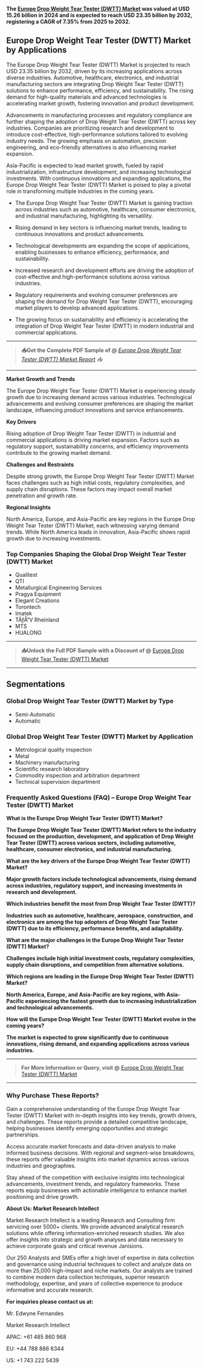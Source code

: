 <p><strong>The <a href="https://www.marketresearchintellect.com/download-sample/?rid=1045390&amp;utm_source=Pulse-April-Europe&amp;utm_medium=852">Europe Drop Weight Tear Tester (DWTT) Market</a> was valued at USD 15.26 billion in 2024 and is expected to reach USD 23.35 billion by 2032, registering a CAGR of 7.35% from 2025 to 2032.</strong></p><h2>Europe Drop Weight Tear Tester (DWTT) Market by Applications&nbsp;</h2><p><p>The Europe Drop Weight Tear Tester (DWTT) Market is projected to reach USD 23.35 billion by 2032, driven by its increasing applications across diverse industries. Automotive, healthcare, electronics, and industrial manufacturing sectors are integrating Drop Weight Tear Tester (DWTT) solutions to enhance performance, efficiency, and sustainability. The rising demand for high-quality materials and advanced technologies is accelerating market growth, fostering innovation and product development.</p><p>Advancements in manufacturing processes and regulatory compliance are further shaping the adoption of Drop Weight Tear Tester (DWTT) across key industries. Companies are prioritizing research and development to introduce cost-effective, high-performance solutions tailored to evolving industry needs. The growing emphasis on automation, precision engineering, and eco-friendly alternatives is also influencing market expansion.</p><p>Asia-Pacific is expected to lead market growth, fueled by rapid industrialization, infrastructure development, and increasing technological investments. With continuous innovations and expanding applications, the Europe Drop Weight Tear Tester (DWTT) Market is poised to play a pivotal role in transforming multiple industries in the coming years.</p></p><ul><li><p>The Europe Drop Weight Tear Tester (DWTT) Market is gaining traction across industries such as automotive, healthcare, consumer electronics, and industrial manufacturing, highlighting its versatility.</p></li><li><p>Rising demand in key sectors is influencing market trends, leading to continuous innovations and product advancements.</p></li><li><p>Technological developments are expanding the scope of applications, enabling businesses to enhance efficiency, performance, and sustainability.</p></li><li><p>Increased research and development efforts are driving the adoption of cost-effective and high-performance solutions across various industries.</p></li><li><p>Regulatory requirements and evolving consumer preferences are shaping the demand for Drop Weight Tear Tester (DWTT), encouraging market players to develop advanced applications.</p></li><li><p>The growing focus on sustainability and efficiency is accelerating the integration of Drop Weight Tear Tester (DWTT) in modern industrial and commercial applications.</p></li></ul><hr /><blockquote><p><strong><span class="font-[700]">📥Get the Complete PDF Sample of @ </span></strong><em><span class="font-[700]"><a href="https://www.marketresearchintellect.com/download-sample/?rid=1045390&amp;utm_source=Pulse-April-Europe&amp;utm_medium=852" target="_blank" data-tracking-control-name="article-ssr-frontend-pulse_little-text-block" data-tracking-will-navigate="" data-test-link="">Europe Drop Weight Tear Tester (DWTT) Market Report</a>&nbsp;📥</span></em></p></blockquote><hr /><p class="" data-start="77" data-end="360"><strong data-start="77" data-end="105">Market Growth and Trends</strong></p><p class="" data-start="77" data-end="360">The Europe Drop Weight Tear Tester (DWTT) Market is experiencing steady growth due to increasing demand across various industries. Technological advancements and evolving consumer preferences are shaping the market landscape, influencing product innovations and service enhancements.</p><p class="" data-start="362" data-end="606"><strong data-start="362" data-end="377">Key Drivers</strong></p><p class="" data-start="362" data-end="606">Rising adoption of Drop Weight Tear Tester (DWTT) in industrial and commercial applications is driving market expansion. Factors such as regulatory support, sustainability concerns, and efficiency improvements contribute to the growing market demand.</p><p class="" data-start="608" data-end="849"><strong data-start="608" data-end="637">Challenges and Restraints</strong></p><p class="" data-start="608" data-end="849">Despite strong growth, the Europe Drop Weight Tear Tester (DWTT) Market faces challenges such as high initial costs, regulatory complexities, and supply chain disruptions. These factors may impact overall market penetration and growth rate.</p><p class="" data-start="851" data-end="1095"><strong data-start="851" data-end="872">Regional Insights</strong></p><p class="" data-start="851" data-end="1095">North America, Europe, and Asia-Pacific are key regions in the Europe Drop Weight Tear Tester (DWTT) Market, each witnessing varying demand trends. While North America leads in innovation, Asia-Pacific shows rapid growth due to increasing investments.</p><p><h3>Top Companies Shaping the Global Drop Weight Tear Tester (DWTT) Market </h3><ul><li>Qualitest</li><li>QTI</li><li>Metallurgical Engineering Services</li><li>Pragya Equipment</li><li>Elegant Creations</li><li>Torontech</li><li>Imatek</li><li>TÃƒÅ“V Rheinland</li><li>MTS</li><li>HUALONG</li></ul></p><hr /><blockquote><p><strong>📥Unlock the Full PDF Sample with a Discount of @</strong> <a href="https://www.marketresearchintellect.com/ask-for-discount/?rid=1045390&amp;utm_source=Pulse-April-Europe&amp;utm_medium=852">Europe Drop Weight Tear Tester (DWTT) Market</a></p></blockquote><hr /><p><h2>Segmentations</h2><h3>Global Drop Weight Tear Tester (DWTT) Market by Type</h3><ul><li>Semi-Automatic</li><li>Automatic</li></ul><h3>Global Drop Weight Tear Tester (DWTT) Market by Application</h3><ul><li>Metrological quality inspection</li><li>Metal</li><li>Machinery manufacturing</li><li>Scientific research laboratory</li><li>Commodity inspection and arbitration department</li><li>Technical supervision department</li></ul></p><h3><strong>Frequently Asked Questions (FAQ) &ndash; Europe Drop Weight Tear Tester (DWTT) Market</strong></h3><p><strong>What is the Europe Drop Weight Tear Tester (DWTT) Market?</strong></p><p><strong>The Europe Drop Weight Tear Tester (DWTT) Market refers to the industry focused on the production, development, and application of Drop Weight Tear Tester (DWTT) across various sectors, including automotive, healthcare, consumer electronics, and industrial manufacturing.</strong></p><p><strong>What are the key drivers of the Europe Drop Weight Tear Tester (DWTT) Market?</strong></p><p><strong>Major growth factors include technological advancements, rising demand across industries, regulatory support, and increasing investments in research and development.</strong></p><p><strong>Which industries benefit the most from Drop Weight Tear Tester (DWTT)?</strong></p><p><strong>Industries such as automotive, healthcare, aerospace, construction, and electronics are among the top adopters of Drop Weight Tear Tester (DWTT) due to its efficiency, performance benefits, and adaptability.</strong></p><p><strong>What are the major challenges in the Europe Drop Weight Tear Tester (DWTT) Market?</strong></p><p><strong>Challenges include high initial investment costs, regulatory complexities, supply chain disruptions, and competition from alternative solutions.</strong></p><p><strong>Which regions are leading in the Europe Drop Weight Tear Tester (DWTT) Market?</strong></p><p><strong>North America, Europe, and Asia-Pacific are key regions, with Asia-Pacific experiencing the fastest growth due to increasing industrialization and technological advancements.</strong></p><p><strong>How will the Europe Drop Weight Tear Tester (DWTT) Market evolve in the coming years?</strong></p><p><strong>The market is expected to grow significantly due to continuous innovations, rising demand, and expanding applications across various industries.</strong></p><hr /><blockquote><p><span class="font-[700]"><strong>For More Information or Query, visit&nbsp;@</strong>&nbsp;</span><span class="font-[700]"><a href="https://www.marketresearchintellect.com/product/drop-weight-tear-tester-dwtt-market/?utm_source=Linkedin&utm_medium=852" target="_blank" data-tracking-control-name="article-ssr-frontend-pulse_little-text-block" data-tracking-will-navigate="" data-test-link="">Europe Drop Weight Tear Tester (DWTT) Market</a></span></p></blockquote><hr /><h3><strong data-start="0" data-end="31">Why Purchase These Reports?</strong></h3><p class="" data-start="35" data-end="297">Gain a comprehensive understanding of the Europe Drop Weight Tear Tester (DWTT) Market with in-depth insights into key trends, growth drivers, and challenges. These reports provide a detailed competitive landscape, helping businesses identify emerging opportunities and strategic partnerships.</p><p class="" data-start="299" data-end="540">Access accurate market forecasts and data-driven analysis to make informed business decisions. With regional and segment-wise breakdowns, these reports offer valuable insights into market dynamics across various industries and geographies.</p><p class="" data-start="542" data-end="784">Stay ahead of the competition with exclusive insights into technological advancements, investment trends, and regulatory frameworks. These reports equip businesses with actionable intelligence to enhance market positioning and drive growth.</p><p><strong><span class="font-[700]">About Us: Market Research Intellect</span></strong></p><p><span class="">Market Research Intellect is a leading Research and Consulting firm servicing over 5000+ clients. We provide advanced analytical research solutions while offering information-enriched research studies.&nbsp;</span>We also offer insights into strategic and growth analyses and data necessary to achieve corporate goals and critical revenue Janisions.</p><p><span class="">Our 250 Analysts and SMEs offer a high level of expertise in data collection and governance using industrial techniques to collect and analyze data on more than 25,000 high-impact and niche markets. Our analysts are trained to combine modern data collection techniques, superior research methodology, expertise, and years of collective experience to produce informative and accurate research.</span></p><p><strong>For inquiries please contact us at:</strong></p><p>Mr. Edwyne Fernandes</p><p>Market Research Intellect</p><p>APAC: +61 485 860 968</p><p>EU: +44 788 886 6344</p><p>US: +1 743 222 5439</p>